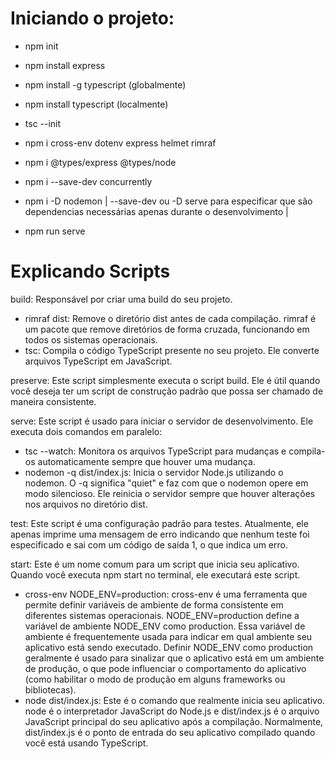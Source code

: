 # Iniciando o projeto:

- npm init
- npm install express
- npm install -g typescript (globalmente)
- npm install typescript (localmente)
- tsc --init
- npm i cross-env dotenv express helmet rimraf
- npm i @types/express @types/node
- npm i --save-dev concurrently
- npm i -D nodemon
| --save-dev ou -D serve para especificar que são dependencias necessárias apenas durante o desenvolvimento |

- npm run serve


# Explicando Scripts

build: Responsável por criar uma build do seu projeto.
- rimraf dist: Remove o diretório dist antes de cada compilação. rimraf é um pacote que remove diretórios de forma cruzada, funcionando em todos os sistemas operacionais.
- tsc: Compila o código TypeScript presente no seu projeto. Ele converte arquivos TypeScript em JavaScript.

preserve: Este script simplesmente executa o script build. Ele é útil quando você deseja ter um script de construção padrão que possa ser chamado de maneira consistente.

serve: Este script é usado para iniciar o servidor de desenvolvimento. Ele executa dois comandos em paralelo:
- tsc --watch: Monitora os arquivos TypeScript para mudanças e compila-os automaticamente sempre que houver uma mudança.
- nodemon -q dist/index.js: Inicia o servidor Node.js utilizando o nodemon. O -q significa "quiet" e faz com que o nodemon opere em modo silencioso. Ele reinicia o servidor sempre que houver alterações nos arquivos no diretório dist.

test: Este script é uma configuração padrão para testes. Atualmente, ele apenas imprime uma mensagem de erro indicando que nenhum teste foi especificado e sai com um código de saída 1, o que indica um erro.


start: Este é um nome comum para um script que inicia seu aplicativo. Quando você executa npm start no terminal, ele executará este script.
- cross-env NODE_ENV=production: cross-env é uma ferramenta que permite definir variáveis ​​de ambiente de forma consistente em diferentes sistemas operacionais. NODE_ENV=production define a variável de ambiente NODE_ENV como production. Essa variável de ambiente é frequentemente usada para indicar em qual ambiente seu aplicativo está sendo executado. Definir NODE_ENV como production geralmente é usado para sinalizar que o aplicativo está em um ambiente de produção, o que pode influenciar o comportamento do aplicativo (como habilitar o modo de produção em alguns frameworks ou bibliotecas).
- node dist/index.js: Este é o comando que realmente inicia seu aplicativo. node é o interpretador JavaScript do Node.js e dist/index.js é o arquivo JavaScript principal do seu aplicativo após a compilação. Normalmente, dist/index.js é o ponto de entrada do seu aplicativo compilado quando você está usando TypeScript.